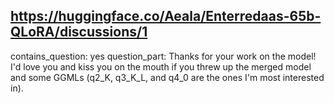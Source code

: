 ## https://huggingface.co/Aeala/Enterredaas-65b-QLoRA/discussions/1

contains_question: yes
question_part: Thanks for your work on the model! I'd love you and kiss you on the mouth if you threw up the merged model and some GGMLs (q2_K, q3_K_L, and q4_0 are the ones I'm most interested in).